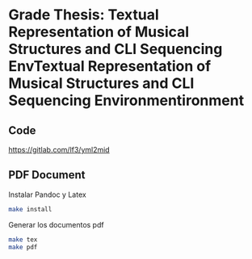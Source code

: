 # Grade Thesis: Textual Representation of Musical Structures and CLI Sequencing EnvTextual Representation of Musical Structures and CLI Sequencing Environmentironment

## Code 
https://gitlab.com/lf3/yml2mid

## PDF Document
Instalar Pandoc y Latex 

```bash
make install
```

Generar los documentos pdf
```bash
make tex
make pdf
```
